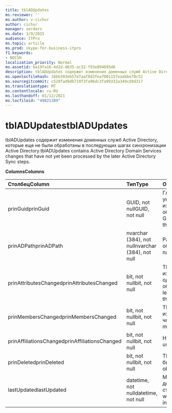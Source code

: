 ```yaml
---
title: tblADUpdates
ms.reviewer: ''
ms.author: v-cichur
author: cichur
manager: serdars
ms.date: 3/9/2015
audience: ITPro
ms.topic: article
ms.prod: skype-for-business-itpro
f1.keywords:
- NOCSH
localization_priority: Normal
ms.assetid: ba19fa16-4d2d-4635-ac32-f93e09469546
description: tblADUpdates содержит изменения доменных служб Active Directory, которые еще не были обработаны в последующих шагах синхронизации Active Directory.
ms.openlocfilehash: 16bb393eb57e7aaf8d3fea7001157eaabbe70c52
ms.sourcegitcommit: c528fad9db719f3fa96dc3fa99332a349cd9d317
ms.translationtype: MT
ms.contentlocale: ru-RU
ms.lasthandoff: 01/12/2021
ms.locfileid: "49821389"
---
```

# <a name="tbladupdates"></a><span data-ttu-id="50db6-103">tblADUpdates</span><span class="sxs-lookup"><span data-stu-id="50db6-103">tblADUpdates</span></span>
 
<span data-ttu-id="50db6-104">tblADUpdates содержит изменения доменных служб Active Directory, которые еще не были обработаны в последующих шагах синхронизации Active Directory.</span><span class="sxs-lookup"><span data-stu-id="50db6-104">tblADUpdates contains Active Directory Domain Services changes that have not yet been processed by the later Active Directory Sync steps.</span></span>
  
<span data-ttu-id="50db6-105">**Columns**</span><span class="sxs-lookup"><span data-stu-id="50db6-105">**Columns**</span></span>

|<span data-ttu-id="50db6-106">**Столбец**</span><span class="sxs-lookup"><span data-stu-id="50db6-106">**Column**</span></span>|<span data-ttu-id="50db6-107">**Тип**</span><span class="sxs-lookup"><span data-stu-id="50db6-107">**Type**</span></span>|<span data-ttu-id="50db6-108">**Описание**</span><span class="sxs-lookup"><span data-stu-id="50db6-108">**Description**</span></span>|
|:-----|:-----|:-----|
|<span data-ttu-id="50db6-109">prinGuid</span><span class="sxs-lookup"><span data-stu-id="50db6-109">prinGuid</span></span>  <br/> |<span data-ttu-id="50db6-110">GUID, not null</span><span class="sxs-lookup"><span data-stu-id="50db6-110">GUID, not null</span></span>  <br/> |<span data-ttu-id="50db6-111">Глобальный уникальный ИД измененного объекта.</span><span class="sxs-lookup"><span data-stu-id="50db6-111">Principal GUID of the object that changed.</span></span>  <br/> |
|<span data-ttu-id="50db6-112">prinADPath</span><span class="sxs-lookup"><span data-stu-id="50db6-112">prinADPath</span></span>  <br/> |<span data-ttu-id="50db6-113">nvarchar (384), not null</span><span class="sxs-lookup"><span data-stu-id="50db6-113">nvarchar (384), not null</span></span>  <br/> |<span data-ttu-id="50db6-114">Различающееся имя объекта.</span><span class="sxs-lookup"><span data-stu-id="50db6-114">Distinguished name of the object.</span></span>  <br/> |
|<span data-ttu-id="50db6-115">prinAttributesChanged</span><span class="sxs-lookup"><span data-stu-id="50db6-115">prinAttributesChanged</span></span>  <br/> |<span data-ttu-id="50db6-116">bit, not null</span><span class="sxs-lookup"><span data-stu-id="50db6-116">bit, not null</span></span>  <br/> |<span data-ttu-id="50db6-117">TRUE, если изменился хотя бы один атрибут объекта.</span><span class="sxs-lookup"><span data-stu-id="50db6-117">True if at least one attribute of the object changed.</span></span>  <br/> |
|<span data-ttu-id="50db6-118">prinMembersChanged</span><span class="sxs-lookup"><span data-stu-id="50db6-118">prinMembersChanged</span></span>  <br/> |<span data-ttu-id="50db6-119">bit, not null</span><span class="sxs-lookup"><span data-stu-id="50db6-119">bit, not null</span></span>  <br/> |<span data-ttu-id="50db6-120">TRUE, если изменилось членство.</span><span class="sxs-lookup"><span data-stu-id="50db6-120">True if the membership changed.</span></span>  <br/> |
|<span data-ttu-id="50db6-121">prinAffiliationsChanged</span><span class="sxs-lookup"><span data-stu-id="50db6-121">prinAffiliationsChanged</span></span>  <br/> |<span data-ttu-id="50db6-122">bit, not null</span><span class="sxs-lookup"><span data-stu-id="50db6-122">bit, not null</span></span>  <br/> |<span data-ttu-id="50db6-123">Не используется.</span><span class="sxs-lookup"><span data-stu-id="50db6-123">Not used.</span></span>  <br/> |
|<span data-ttu-id="50db6-124">prinDeleted</span><span class="sxs-lookup"><span data-stu-id="50db6-124">prinDeleted</span></span>  <br/> |<span data-ttu-id="50db6-125">bit, not null</span><span class="sxs-lookup"><span data-stu-id="50db6-125">bit, not null</span></span>  <br/> |<span data-ttu-id="50db6-126">TRUE, если объект был удален.</span><span class="sxs-lookup"><span data-stu-id="50db6-126">True if the object was deleted.</span></span>  <br/> |
|<span data-ttu-id="50db6-127">lastUpdated</span><span class="sxs-lookup"><span data-stu-id="50db6-127">lastUpdated</span></span>  <br/> |<span data-ttu-id="50db6-128">datetime, not null</span><span class="sxs-lookup"><span data-stu-id="50db6-128">datetime, not null</span></span>  <br/> |<span data-ttu-id="50db6-129">Метка времени добавления строки.</span><span class="sxs-lookup"><span data-stu-id="50db6-129">Time stamp of when the row was inserted.</span></span>  <br/> |
   

